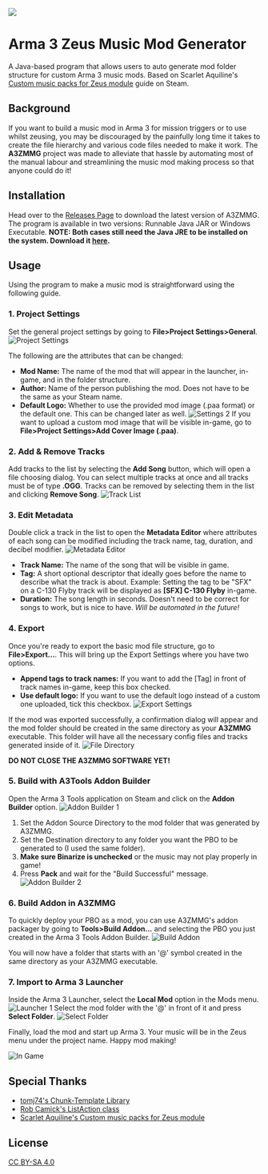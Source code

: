 ![](https://imgur.com/p6IC8hs.jpg)
# Arma 3 Zeus Music Mod Generator

A Java-based program that allows users to auto generate mod folder structure for custom Arma 3 music mods. Based on Scarlet Aquiline's [Custom music packs for Zeus module](https://steamcommunity.com/sharedfiles/filedetails/?id=1603895838) guide on Steam.

## Background

If you want to build a music mod in Arma 3 for mission triggers or to use whilst zeusing, you may be discouraged by the painfully long time it takes to create the file hierarchy and various code files needed to make it work. The **A3ZMMG** project was made to alleviate that hassle by automating most of the manual labour and streamlining the music mod making process so that anyone could do it!

## Installation
Head over to the [Releases Page](https://github.com/bijx/Zeus-Music-Mod-Generator/releases) to download the latest version of A3ZMMG. The program is available in two versions: Runnable Java JAR or Windows Executable. **NOTE: Both cases still need the Java JRE to be installed on the system. Download it [here](https://www.java.com/en/download/manual.jsp).**

## Usage
Using the program to make a music mod is straightforward using the following guide.

### 1. Project Settings
Set the general project settings by going to **File>Project Settings>General**.
![Project Settings](https://imgur.com/gWcuqMY.jpg)

The following are the attributes that can be changed:
- **Mod Name:** The name of the mod that will appear in the launcher, in-game, and in the folder structure.
- **Author:** Name of the person publishing the mod. Does not have to be the same as your Steam name.
- **Default Logo:** Whether to use the provided mod image (.paa format) or the default one. This can be changed later as well.
![Settings 2](https://imgur.com/QlyBTUj.jpg)
If you want to upload a custom mod image that will be visible in-game, go to **File>Project Settings>Add Cover Image (.paa)**.

### 2. Add & Remove Tracks
Add tracks to the list by selecting the **Add Song** button, which will open a file choosing dialog. You can select multiple tracks at once and all tracks must be of type **.OGG**. Tracks can be removed by selecting them in the list and clicking **Remove Song**.
![Track List](https://imgur.com/mvTg9lc.jpg)

### 3. Edit Metadata
Double click a track in the list to open the **Metadata Editor** where attributes of each song can be modified including the track name, tag, duration, and decibel modifier.
![Metadata Editor](https://imgur.com/2nhAyM6.jpg)
- **Track Name:** The name of the song that will be visible in game.
- **Tag:** A short optional descriptor that ideally goes before the name to describe what the track is about. Example: Setting the tag to be "SFX" on a C-130 Flyby track will be displayed as **[SFX] C-130 Flyby** in-game.
- **Duration:** The song length in seconds. Doesn't need to be correct for songs to work, but is nice to have. *Will be automated in the future!*

### 4. Export
Once you're ready to export the basic mod file structure, go to **File>Export...**. This will bring up the Export Settings where you have two options.
- **Append tags to track names:** If you want to add the [Tag] in front of track names in-game, keep this box checked.
- **Use default logo:** If you want to use the default logo instead of a custom one uploaded, tick this checkbox.
![Export Settings](https://imgur.com/Fo8wK3N.jpg)

If the mod was exported successfully, a confirmation dialog will appear and the mod folder should be created in the same directory as your **A3ZMMG** executable. This folder will have all the necessary config files and tracks generated inside of it.
![File Directory](https://imgur.com/oKWb7EJ.jpg)

**DO NOT CLOSE THE A3ZMMG SOFTWARE YET!**

### 5. Build with A3Tools Addon Builder
Open the Arma 3 Tools application on Steam and click on the **Addon Builder** option.
![Addon Builder 1](https://imgur.com/w5i8rqC.jpg)
1. Set the Addon Source Directory to the mod folder that was generated by A3ZMMG.
2. Set the Destination directory to any folder you want the PBO to be generated to (I used the same folder).
3. **Make sure Binarize is unchecked** or the music may not play properly in game!
4. Press **Pack** and wait for the "Build Successful" message.
![Addon Builder 2](https://imgur.com/TOP6wdv.jpg)

### 6. Build Addon in A3ZMMG
To quickly deploy your PBO as a mod, you can use A3ZMMG's addon packager by going to **Tools>Build Addon...** and selecting the PBO you just created in the Arma 3 Tools Addon Builder. 
![Build Addon](https://imgur.com/UrdauWt.jpg)

You will now have a folder that starts with an '@' symbol created in the same directory as your A3ZMMG executable.

### 7. Import to Arma 3 Launcher

Inside the Arma 3 Launcher, select the **Local Mod** option in the Mods menu.
![Launcher 1](https://imgur.com/mPthdm5.jpg)
Select the mod folder with the '@' in front of it and press **Select Folder**.
![Select Folder](https://imgur.com/jtWijpR.jpg)

Finally, load the mod and start up Arma 3. Your music will be in the Zeus menu under the project name. Happy mod making!

![In Game](https://imgur.com/gJ9Co0p.jpg)

## Special Thanks
- [tomj74's Chunk-Template Library](https://github.com/tomj74/chunk-templates)
- [Rob Camick's ListAction class](https://tips4java.wordpress.com/2008/10/14/list-action/)
- [Scarlet Aquiline's Custom music packs for Zeus module](https://steamcommunity.com/sharedfiles/filedetails/?id=1603895838)

## License
[CC BY-SA 4.0](https://creativecommons.org/licenses/by-sa/4.0/)
